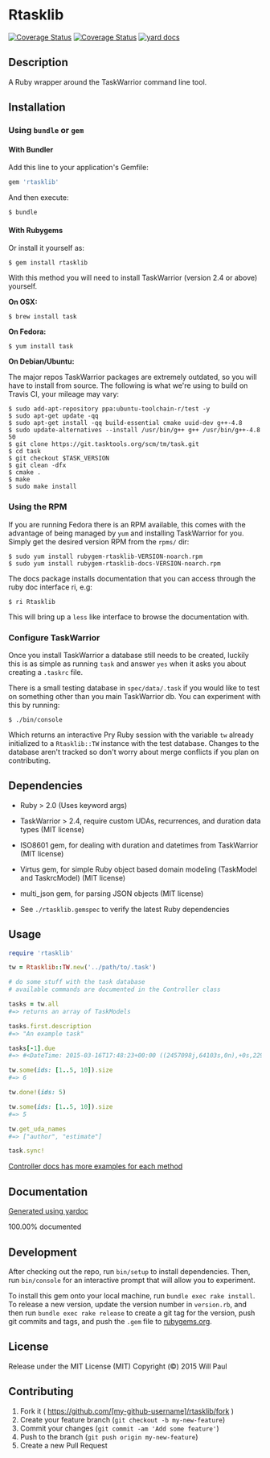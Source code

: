 # Rtasklib

[![Coverage Status](https://travis-ci.org/dropofwill/rtasklib.svg?branch=master)](https://travis-ci.org/dropofwill/rtasklib) [![Coverage Status](https://coveralls.io/repos/dropofwill/rtasklib/badge.svg?branch=master)](https://coveralls.io/r/dropofwill/rtasklib?branch=master) [![yard docs](http://b.repl.ca/v1/yard-docs-blue.png)](http://will-paul.com/rtasklib)


## Description

A Ruby wrapper around the TaskWarrior command line tool.


## Installation

### Using `bundle` or `gem`

#### With Bundler

Add this line to your application's Gemfile:

```ruby
gem 'rtasklib'
```

And then execute:

    $ bundle

#### With Rubygems

Or install it yourself as:

    $ gem install rtasklib

With this method you will need to install TaskWarrior (version 2.4 or above) yourself.

**On OSX:**

    $ brew install task

**On Fedora:**

    $ yum install task

**On Debian/Ubuntu:**

The major repos TaskWarrior packages are extremely outdated, so you will have to install from source. The following is what we're using to build on Travis CI, your mileage may vary:

    $ sudo add-apt-repository ppa:ubuntu-toolchain-r/test -y
    $ sudo apt-get update -qq
    $ sudo apt-get install -qq build-essential cmake uuid-dev g++-4.8
    $ sudo update-alternatives --install /usr/bin/g++ g++ /usr/bin/g++-4.8 50
    $ git clone https://git.tasktools.org/scm/tm/task.git
    $ cd task
    $ git checkout $TASK_VERSION
    $ git clean -dfx
    $ cmake .
    $ make
    $ sudo make install

### Using the RPM

If you are running Fedora there is an RPM available, this comes with the advantage of being managed by `yum` and installing TaskWarrior for you. Simply get the desired version RPM from the `rpms/` dir:

    $ sudo yum install rubygem-rtasklib-VERSION-noarch.rpm
    $ sudo yum install rubygem-rtasklib-docs-VERSION-noarch.rpm

The docs package installs documentation that you can access through the ruby doc interface ri, e.g:

    $ ri Rtasklib

This will bring up a `less` like interface to browse the documentation with.


### Configure TaskWarrior

Once you install TaskWarrior a database still needs to be created, luckily this is as simple as running `task` and answer `yes` when it asks you about creating a `.taskrc` file.

There is a small testing database in `spec/data/.task` if you would like to test on something other than you main TaskWarrior db. You can experiment with this by running:

```
$ ./bin/console
```

Which returns an interactive Pry Ruby session with the variable `tw` already initialized to a `Rtasklib::TW` instance with the test database. Changes to the database aren't tracked so don't worry about merge conflicts if you plan on contributing.


## Dependencies

* Ruby > 2.0 (Uses keyword args)

* TaskWarrior > 2.4, require custom UDAs, recurrences, and duration data types (MIT license)

* ISO8601 gem, for dealing with duration and datetimes from TaskWarrior (MIT license)

* Virtus gem, for simple Ruby object based domain modeling (TaskModel and TaskrcModel) (MIT license)

* multi_json gem, for parsing JSON objects (MIT license)

* See `./rtasklib.gemspec` to verify the latest Ruby dependencies


## Usage

```ruby
require 'rtasklib'

tw = Rtasklib::TW.new('../path/to/.task')

# do some stuff with the task database
# available commands are documented in the Controller class

tasks = tw.all
#=> returns an array of TaskModels

tasks.first.description
#=> "An example task"

tasks[-1].due
#=> #<DateTime: 2015-03-16T17:48:23+00:00 ((2457098j,64103s,0n),+0s,2299161j)>

tw.some(ids: [1..5, 10]).size
#=> 6

tw.done!(ids: 5)

tw.some(ids: [1..5, 10]).size
#=> 5

tw.get_uda_names
#=> ["author", "estimate"]

task.sync!
```

[Controller docs has more examples for each method](http://will-paul.com/rtasklib/Rtasklib/Controller.html)


## Documentation

[Generated using yardoc](http://will-paul.com/rtasklib/Rtasklib)

100.00% documented

## Development

After checking out the repo, run `bin/setup` to install dependencies. Then, run `bin/console` for an interactive prompt that will allow you to experiment.

To install this gem onto your local machine, run `bundle exec rake install`. To release a new version, update the version number in `version.rb`, and then run `bundle exec rake release` to create a git tag for the version, push git commits and tags, and push the `.gem` file to [rubygems.org](https://rubygems.org).


## License

Release under the MIT License (MIT) Copyright (&copy;) 2015 Will Paul


## Contributing

1. Fork it ( https://github.com/[my-github-username]/rtasklib/fork )
2. Create your feature branch (`git checkout -b my-new-feature`)
3. Commit your changes (`git commit -am 'Add some feature'`)
4. Push to the branch (`git push origin my-new-feature`)
5. Create a new Pull Request
